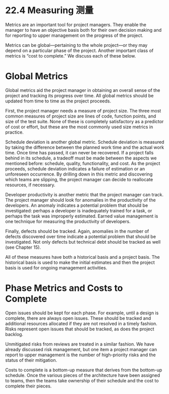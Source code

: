 22.4 Measuring 测量
===

Metrics are an important tool for project managers. They enable the manager to have an objective basis both for their own decision making and for reporting to upper management on the progress of the project.

Metrics can be global—pertaining to the whole project—or they may depend on a particular phase of the project. Another important class of metrics is “cost to complete.” We discuss each of these below.

# Global Metrics

Global metrics aid the project manager in obtaining an overall sense of the project and tracking its progress over time. All global metrics should be updated from time to time as the project proceeds.

First, the project manager needs a measure of project size. The three most common measures of project size are lines of code, function points, and size of the test suite. None of these is completely satisfactory as a predictor of cost or effort, but these are the most commonly used size metrics in practice.

Schedule deviation is another global metric. Schedule deviation is measured by taking the difference between the planned work time and the actual work time. Once time has passed, it can never be recovered. If a project falls behind in its schedule, a tradeoff must be made between the aspects we mentioned before: schedule, quality, functionality, and cost. As the project proceeds, schedule deviation indicates a failure of estimation or an unforeseen occurrence. By drilling down in this metric and discovering which teams are slipping, the project manager can decide to reallocate resources, if necessary.

Developer productivity is another metric that the project manager can track. The project manager should look for anomalies in the productivity of the developers. An anomaly indicates a potential problem that should be investigated: perhaps a developer is inadequately trained for a task, or perhaps the task was improperly estimated. Earned value management is one technique for measuring the productivity of developers.

Finally, defects should be tracked. Again, anomalies in the number of defects discovered over time indicate a potential problem that should be investigated. Not only defects but technical debt should be tracked as well (see Chapter 15).

All of these measures have both a historical basis and a project basis. The historical basis is used to make the initial estimates and then the project basis is used for ongoing management activities.

# Phase Metrics and Costs to Complete

Open issues should be kept for each phase. For example, until a design is complete, there are always open issues. These should be tracked and additional resources allocated if they are not resolved in a timely fashion. Risks represent open issues that should be tracked, as does the project backlog.

Unmitigated risks from reviews are treated in a similar fashion. We have already discussed risk management, but one item a project manager can report to upper management is the number of high-priority risks and the status of their mitigation.

Costs to complete is a bottom-up measure that derives from the bottom-up schedule. Once the various pieces of the architecture have been assigned to teams, then the teams take ownership of their schedule and the cost to complete their pieces.
